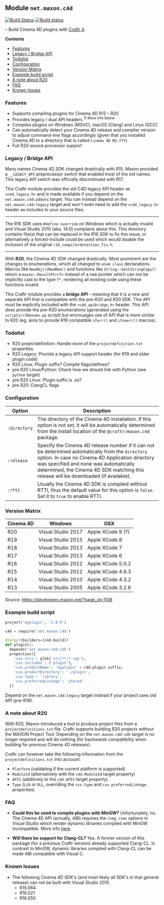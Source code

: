 ## Module `net.maxon.c4d`

[![Build Status](https://travis-ci.org/craftr-build/craftr-maxon.c4d.svg?branch=master)](https://travis-ci.org/craftr-build/craftr-maxon.c4d)
[![Build status](https://ci.appveyor.com/api/projects/status/nqvbfo3u7qpw6mkk?svg=true)](https://ci.appveyor.com/project/NiklasRosenstein/craftr-maxon-c4d)

  [Craftr]: https://craftr.net

&ndash; Build Cinema 4D plugins with [Craftr 4][Craftr].

__Contents__

* [Features](#features)
* [Legacy / Bridge API](#legacy--dual-api)
* [Todolist](#todolist)
* [Configuration](#configuration)
* [Version Matrix](#version-matrix)
* [Example build script](#example-build-script)
* [A note about R20](#a-note-about-r20)
* [FAQ](#faq)
* [Known Issues](#known-issues)

### Features

- Supports compiling plugins for Cinema 4D R12 &ndash; R20
- Provides legacy / dual API headers <sup>1) More info below</sup>
- Compiles plugins on Windows (MSVC), macOS (Clang) and Linux (GCC)
- Can automatically detect your Cinema 4D release and compiler version to
  adjust command-line flags accordingly (given that you installed Cinema 4D
  to a directory that is called `Cinema 4D RX.YYY`)
- Full R20 source processor support

### Legacy / Bridge API

Many names Cinema 4D SDK changed drastically with R15. Maxon provided a
`__LEGACY_API` preprocessor switch that enabled most of the old names.
This legacy API switch was officially discontinued with R17.

This Craftr module provides the old C4D legacy API header as `<c4d_legacy.h>`
and is made available if you depend on the `net.maxon.c4d:addons` target.
You can instead depend on the `net.maxon.c4d:legacy` target and won't even
need to add the `<c4d_legacy.h>` header as includes to your source files.

---

The R16 SDK uses `#define override` on Windows which is actually invalid
and Visual Studio 2015 (aka. 14.0) complains about this. This directory
contains file(s) that can be replaced in the R16 SDK to fix this issue, or
alternatively a forced-include could be used which would disable the inclusion
of the original `r16_compilerdetection_fix.h`.

---

With **R20**, the Cinema 4D SDK changed drastically. Most prominent are the
changes to enumerations. which all changed to `enum class` declarations.
Macros like `NewObj()`/`NewMem()` and functions like `String::GetCStringCopy()`
return a `maxon::ResultPtr<T>` instead of a raw pointer which can not be
implicitly cast to the type `T*`, rendering all existing code using these
functions invalid.

This Craftr module provides a **bridge API** &ndash; meaning that it is a new
and separate API that is compatible with the pre-R20 and R20 SDK. This API
must be explicitly included with the `<c4d_apibridge.h>` header. This API does
provide the pre-R20 enumerations (generated using the `scripts/r20enums.py`
script) but encrouages use of API that is more similar to R20 (eg. aims to
provide R19 compatible `iferr()` and `ifnoerr()` macros).

### Todolist

- R20 projectdefinition: Handle more of the `projectdefinition.txt` properties
- R20 Legacy: Provide a legacy API support header (for R19 and older plugin code)
- R20 Linux: Plugin suffix? Compile flags/defines?
- pre R20 Linux/Python: Check how we should link with Python (see `python` target)
- pre R20 Linux: Plugin suffix is .so?
- pre R20: ClangCL flags

### Configuration

| Option       | Description  |
| ------------ | ------------ |
| `:directory` | The directory of the Cinema 4D installation. If this option is *not set*, it will be automatically determined from the install location of the `@craftr/maxon.c4d` package. |
| `:release`   | Specify the Cinema 4D release number if it can not be determined automatically from the `directory` option. In case no Cinema 4D Application directory was specified and none was automatically determined, the Cinema 4D SDK matching this release will be downloaded (if available). |
| `:rtti`      | Usually the Cinema 4D SDK is compiled without RTTI, thus the default value for this option is `false`. Set it to `true` to enable RTTI. |

### Version Matrix

| Cinema 4D | Windows      | OSX               |
| ----| ------------------ | ----------------- |
| R20 | Visual Studio 2017 | Apple XCode 9 (?) |
| R19 | Visual Studio 2015 | Apple XCode 8     |
| R18 | Visual Studio 2013 | Apple XCode 7     |
| R17 | Visual Studio 2013 | Apple XCode 6     |
| R16 | Visual Studio 2012 | Apple XCode 5.0.2 |
| R15 | Visual Studio 2012 | Apple XCode 4.6.3 |
| R14 | Visual Studio 2010 | Apple XCode 4.3.2 |
| R13 | Visual Studio 2005 | Apple XCode 3.2.6 |

Source: https://developers.maxon.net/?page_id=1108

### Example build script

```python
project('myplugin', '1.0-0')

c4d = require('net.maxon.c4d')

@target(builders=[c4d.build])
def plugin():
  depends('net.maxon.c4d:sdk')
  properties({
    'cxx.srcs': glob('src/**/*.cpp'),
    'cxx.includes': ['plugin'],
    'cxx.productName': 'myplugin' + c4d.plugin_suffix,
    'cxx.productDirectory': './plugin',
    'cxx.type': 'library',
    'cxx.preferredLinkage': 'shared'
  })
```

Depend on the `net.maxon.c4d:legacy` target instead if your project uses
old API (pre-R16).

### A note about R20

With R20, Maxon introduced a tool to produce project files from a
`projectdefinitions.txt` file. Craftr supports building R20 projects
*without* the MAXON Project Tool. Depending on the `net.maxon.c4d:sdk`
target is no longer required and will do nothing (for backwards compatibility
when building for previous Cinema 4D releases).

Craftr can however take the following information from the
`projectdefinitions.txt` into account:

- `Platform` (validating if the current platform is supported)
- `ModuleId` (alternatively with the `c4d.ModuleId` target property)
- `APIS` (additively to the `c4d.APIS` target property)
- `Type` (`Lib` or `DLL`, overriding the `cxx.type` and
  `cxx.preferredLinkage` properties)

### FAQ

* **Could this be used to compile plugins with MinGW?**
  Unfortunately, no. The Cinema 4D API (actually, ABI) requires the
  `/vmg /vms` options in Visual Studio which render dynamic libraries
  compiled with MinGW incompatible. More info
  [here](https://stackoverflow.com/questions/11332585/g-equivalents-for-visualc-vmg-vms).

* **Will there be support for Clang-CL?** Yes. A former version of this
  package (for a previous Craftr version) already supported Clang-CL. In
  contrast to MinGW, dynamic libraries compiled with Clang-CL can be made
  ABI compatible with Visual C.

### Known Issues

* The following Cinema 4D SDK's (and most likely all SDK's in that general
  release) can not be built with Visual Studio 2015.
    * R15.064
    * R16.021
    * R16.050
